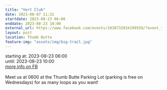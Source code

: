 ```yaml
---
title: "Vert Club"
date: 2023-08-07 11:31
startdate: 2023-08-23 06:00
enddate: 2023-08-23 10:00
external_url: https://www.facebook.com/events/1038732034199559/?event_time_id=1038732060866223
layout: post
location: Thumb Butte
feature-img: "assets/img/big-trail.jpg"
---
```


starting at: 2023-08-23 06:00<br>until: 2023-08-23 10:00<br><a href="https://www.facebook.com/events/1038732034199559/?event_time_id=1038732060866223">more info on FB</a><br><br>Meet us at 0600 at the Thumb Butte Parking Lot (parking is free on Wednesdays) for as many loops as you want! <br>
  <br>
  
